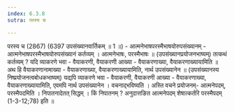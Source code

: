 ```yaml
---
index: 6.3.8
sutra: परस्य च

---
```

 परस्य च (2867) (6397 उपसंख्यानवार्तिकम् ॥ 1 ॥) - आत्मनेभाषपरस्मैभाषयोरुपसंख्यानम् - आत्मनेभाषपरस्मैभाषयोरुपसंख्यानं कर्तव्यम् । आत्मनेभाषः, परस्मैभाषः ॥  (उपसंख्यानप्रयोजनभाष्यम्) तत्कथं कर्तव्यम् ? यदि व्याकरणे भवा  -  वैयाकरणी, वैयाकरणी आख्या  -  वैयाकरणाख्या, वैयाकरणाख्यायामिति ॥ अथ हि वैयाकरणानामाख्या  -  वैयाकरणाख्या, वैयाकरणाख्यायामिति, नार्थ उपसंख्यानेन ॥ (उपसंख्यानस्य निष्प्रयोजनत्वबोधकभाष्यम्) यद्यपि व्याकरणे भवा  -  वैयाकरणी, वैयाकरणी आख्या  -  वैयाकरणाख्या, वैयाकरणाख्यायामिति, एवमपि नार्थ उपसंख्यानेन । वचनाद्भविष्यति । अस्ति वचने प्रयोजनम्- आत्मनेपदम्, परस्मैपदमिति । निपातनादेतत् सिद्धम् । किं निपातनम् ? अनुदात्तङित आत्मनेपदम् शेषात्कर्तरि परस्मैपदम् (1-3-12;78) इति ॥ 